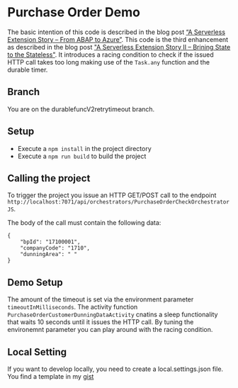 # Purchase Order Demo
The basic intention of this code is described in the blog post [“A Serverless Extension Story – From ABAP to Azure”](https://blogs.sap.com/2019/12/09/a-serverless-extension-story-from-abap-to-azure/). 
This code is the third enhancement as described in the blog post ["A Serverless Extension Story II – Brining State to the Stateless"](https://blogs.sap.com/2019/12/09/a-serverless-extension-story-from-abap-to-azure/). It introduces a racing condition to check if the issued HTTP call takes too long making use of the `Task.any` function and the durable timer. 

## Branch
You are on the durablefuncV2retrytimeout branch.

## Setup
* Execute a `npm install` in the project directory
* Execute a `npm run build` to build the project

## Calling the project
To trigger the  project you issue an HTTP GET/POST call to the endpoint ` http://localhost:7071/api/orchestrators/PurchaseOrderCheckOrchestratorJS`.

The body of the call must contain the following data:
```
{
	"bpId": "17100001",
	"companyCode": "1710",
	"dunningArea": " "
}
```

## Demo Setup
The amount of the timeout is set via the environment parameter `timeoutInMilliseconds`. The activity function `PurchaseOrderCustomerDunningDataActivity` cnatins a sleep functionality that waits 10 seconds until it issues the HTTP call. By tuning the environemnt parameter you can play around with the racing condition.

## Local Setting
If you want to develop locally, you need to create a local.settings.json file. You find a template in my [gist](https://gist.github.com/lechnerc77/2da9c96d902cc554ce8250f202cb7f5b)